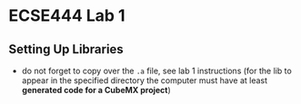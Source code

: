 # ECSE444 Lab 1

## Setting Up Libraries

- do not forget to copy over the `.a` file, see lab 1 instructions (for the lib to appear in the specified directory the computer must have at least **generated code for a CubeMX project**)
